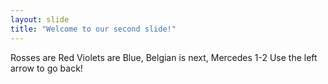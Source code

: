 ```yaml
---
layout: slide
title: "Welcome to our second slide!"
---
```

Rosses are Red Violets are Blue, Belgian is next, Mercedes 1-2
Use the left arrow to go back!

